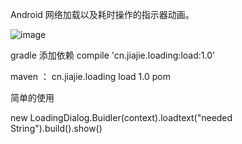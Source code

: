 Android 网络加载以及耗时操作的指示器动画。

![image](https://github.com/jiezongnewstar/AndroidLoadingView/tree/master/load/src/main/res/drawable/loading.gif)

gradle 添加依赖 compile 'cn.jiajie.loading:load:1.0'

maven ：
<dependency> 
    <groupId>cn.jiajie.loading</groupId> 
    <artifactId>load</artifactId> 
    <version>1.0</version> 
    <type>pom</type> 
</dependency>


简单的使用 

new LoadingDialog.Buidler(context).loadtext("needed String").build().show()
